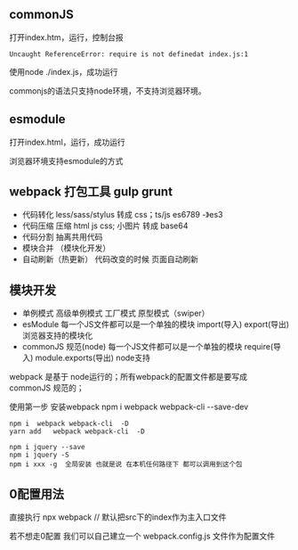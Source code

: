 ## commonJS
打开index.htm，运行，控制台报

	Uncaught ReferenceError: require is not definedat index.js:1

使用node ./index.js，成功运行

commonjs的语法只支持node环境，不支持浏览器环境。

## esmodule
打开index.html，运行，成功运行

浏览器环境支持esmodule的方式

## webpack 打包工具  gulp  grunt

- 代码转化  less/sass/stylus 转成 css；ts/js  es6789 -》es3
- 代码压缩  压缩 html js  css; 小图片 转成 base64
- 代码分割 抽离共用代码
- 模块合并  （模块化开发）
- 自动刷新（热更新） 代码改变的时候  页面自动刷新

## 模块开发
- 单例模式 高级单例模式  工厂模式  原型模式（swiper）
- esModule  每一个JS文件都可以是一个单独的模块  import(导入) export(导出) 浏览器支持的模块化
- commonJS 规范(node) 每一个JS文件都可以是一个单独的模块 require(导入)  module.exports(导出) node支持

webpack 是基于 node运行的；所有webpack的配置文件都是要写成 commonJS 规范的；

使用第一步   安装webpack  npm i webpack webpack-cli  --save-dev

	npm i  webpack webpack-cli  -D    
	yarn add   webpack webpack-cli  -D   
	
	npm i jquery --save
	npm i jquery -S 
	npm i xxx -g  全局安装 也就是说 在本机任何路径下 都可以调用到这个包

## 0配置用法   

直接执行 npx  webpack // 默认把src下的index作为主入口文件

若不想走0配置  我们可以自己建立一个 webpack.config.js  文件作为配置文件
